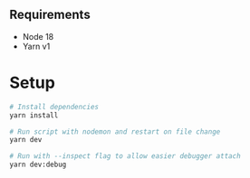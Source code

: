 ## Requirements
- Node 18
- Yarn v1

# Setup
```sh
# Install dependencies
yarn install

# Run script with nodemon and restart on file change
yarn dev

# Run with --inspect flag to allow easier debugger attach 
yarn dev:debug
```